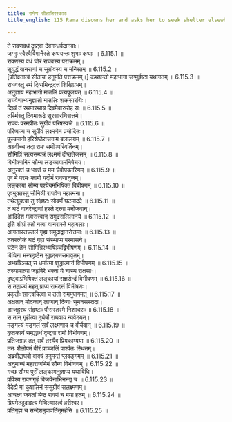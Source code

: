 ```yaml
---
title: रामेण सीतातिरस्कारः
title_english: 115 Rama disowns her and asks her to seek shelter elsewhere

---
```

<div class="audioEmbed"  caption="श्रीराम-हरिसीताराममूर्ति-घनपाठिभ्यां वचनम्" src="https://archive.org/download/Ramayana-recitation-Sriram-harisItArAmamUrti-Ghanapaati-v2/Kanda_6/Kanda_6_YK-115-Rama_disowns_her_and_asks_her_to_seek_shelter_elsewhere._0.mp3"></div>

  
ते रावणवधं दृष्ट्वा देवगन्धर्वदानवाः।  
जग्मुः स्वैस्वैर्विमानैस्ते कथयन्तः शुभाः कथाः ॥ 6.115.1 ॥   
रावणस्य वधं घोरं राघवस्य पराक्रमम्।  
सुयुद्धं वानराणां च सुग्रीवस्य च मन्त्रितम् ॥ 6.115.2 ॥   
[पतिव्रतात्वं सीताया हनूमति पराक्रमम्।] कथयन्तो महाभागा जग्मुर्हृष्टा यथागतम् ॥ 6.115.3 ॥   
राघवस्तु रथं दिव्यमिन्द्रदत्तं शिखिप्रभम्।  
अनुज्ञाय महाभागो मातलिं प्रत्यपूजयत् ॥ 6.115.4 ॥   
राघवेणाभ्यनुज्ञातो मातलिः शक्रसारथिः।  
दिव्यं तं रथमास्थाय दिवमेवारुरोह सः ॥ 6.115.5 ॥   
तस्मिंस्तु दिवमारूढे सुरसारथिसत्तमे।  
राघवः परमप्रीतः सुग्रीवं परिषस्वजे ॥ 6.115.6 ॥   
परिष्वज्य च सुग्रीवं लक्ष्मणेन प्रचोदितः।  
पूज्यमानो हरिश्रेष्ठैराजगाम बलालयम् ॥ 6.115.7 ॥   
अब्रवीच्च तदा रामः समीपपरिवर्तिनम्।  
सौमित्रिं सत्यसम्पन्नं लक्ष्मणं दीप्ततेजसम् ॥ 6.115.8 ॥   
विभीषणमिमं सौम्य लङ्कायामभिषेचय।  
अनुरक्तं च भक्तं च मम चैवोपकारिणम् ॥ 6.115.9 ॥   
एष मे परमः कामो यदीमं रावणानुजम्।  
लङ्कायां सौम्य पश्येयमभिषिक्तं विबीषणम् ॥ 6.115.10 ॥   
एवमुक्तस्तु सौमित्री राघवेण महात्मना।  
तथेत्युक्त्वा तु संहृष्टः सौवर्णं घटमाददे ॥ 6.115.11 ॥   
तं घटं वानरेन्द्राणां हस्ते दत्त्वा मनोजवान्।  
आदिदेश महासत्त्वान् समुद्रसलिलानये ॥ 6.115.12 ॥   
इति शीघ्रं ततो गत्वा वानरास्ते महाबलाः।  
आगतास्तज्जलं गृह्य समुद्राद्वानरोत्तमाः ॥ 6.115.13 ॥   
ततस्त्वेकं घटं गृह्य संस्थाप्य परमासने।  
घटेन तेन सौमित्रिरभ्यषिञ्चद्विभीषणम् ॥ 6.115.14 ॥   
विधिना मन्त्रदृष्टेन सुहृद्गणसमावृतम्।  
अभ्यषिञ्चत् स धर्मात्मा शुद्धात्मानं विभीषणम् ॥ 6.115.15 ॥   
तस्यामात्या जहृषिरे भक्ता ये चास्य राक्षसाः।  
दृष्ट्वाऽभिषिक्तं लङ्कायां राक्षसेन्द्रं विभीषणम् ॥ 6.115.16 ॥   
स तद्राज्यं महत् प्राप्य रामदत्तं विभीषणः।  
प्रकृतीः सान्त्वयित्वा च ततो राममुपागमत् ॥ 6.115.17 ॥   
अक्षतान् मोदकान् लाजान् दिव्याः सुमनसस्तदा।  
आजह्रुरथ संहृष्टाः पौरास्तस्मै निशाचराः ॥ 6.115.18 ॥   
स तान् गृहीत्वा दुर्धर्षो राघवाय न्यवेदयत्।  
मङ्गल्यं मङ्गलं सर्वं लक्ष्मणाय च वीर्यवान् ॥ 6.115.19 ॥   
कृतकार्यं समृद्धार्थं दृष्ट्वा रामो विभीषणम्।  
प्रतिजग्राह तत् सर्वं तस्यैव प्रियकाम्यया ॥ 6.115.20 ॥   
ततः शैलोपमं वीरं प्राञ्जलिं पार्श्वतः स्थितम्।  
अब्रवीद्राघवो वाक्यं हनुमन्तं प्लवङ्गमम् ॥ 6.115.21 ॥   
अनुमान्यं महाराजमिमं सौम्य विभीषणम् ॥ 6.115.22 ॥   
गच्छ सौम्य पुरीं लङ्कामनुज्ञाप्य यथाविधि।  
प्रविश्य रावणगृहं विजयेनाभिनन्द्य च ॥ 6.115.23 ॥   
वैदेह्यै मां कुशलिनं ससुग्रीवं सलक्ष्मणम्।  
आचक्ष्व जयतां श्रेष्ठ रावणं च मया हतम् ॥ 6.115.24 ॥   
प्रियमेतदुदाहृत्य मैथिल्यास्त्वं हरीश्वर।  
प्रतिगृह्य च सन्देशमुपावर्तितुमर्हसि ॥ 6.115.25 ॥   